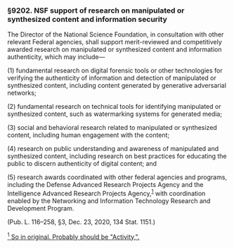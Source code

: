 ### §9202. NSF support of research on manipulated or synthesized content and information security ###

The Director of the National Science Foundation, in consultation with other relevant Federal agencies, shall support merit-reviewed and competitively awarded research on manipulated or synthesized content and information authenticity, which may include—

(1) fundamental research on digital forensic tools or other technologies for verifying the authenticity of information and detection of manipulated or synthesized content, including content generated by generative adversarial networks;

(2) fundamental research on technical tools for identifying manipulated or synthesized content, such as watermarking systems for generated media;

(3) social and behavioral research related to manipulated or synthesized content, including human engagement with the content;

(4) research on public understanding and awareness of manipulated and synthesized content, including research on best practices for educating the public to discern authenticity of digital content; and

(5) research awards coordinated with other federal agencies and programs, including the Defense Advanced Research Projects Agency and the Intelligence Advanced Research Projects Agency,<sup><a href="#9202_1_target" name="9202_1">1</a></sup> with coordination enabled by the Networking and Information Technology Research and Development Program.

(Pub. L. 116–258, §3, Dec. 23, 2020, 134 Stat. 1151.)

[<sup>1</sup> So in original. Probably should be "Activity,".](#9202_1)